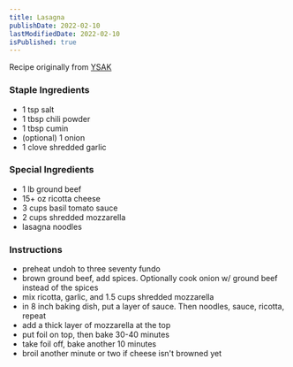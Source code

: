 ```yaml
---
title: Lasagna
publishDate: 2022-02-10
lastModifiedDate: 2022-02-10
isPublished: true
---
```


Recipe originally from [YSAK](https://www.youtube.com/watch?v=5ED8PpH0io8)

### Staple Ingredients
- 1 tsp salt
- 1 tbsp chili powder
- 1 tbsp cumin
- (optional) 1 onion
- 1 clove shredded garlic

### Special Ingredients
- 1 lb ground beef
- 15+ oz ricotta cheese
- 3 cups basil tomato sauce
- 2 cups shredded mozzarella
- lasagna noodles

### Instructions
- preheat undoh to three seventy fundo
- brown ground beef, add spices. Optionally cook onion w/ ground beef instead of the spices
- mix ricotta, garlic, and 1.5 cups shredded mozzarella
- in 8 inch baking dish, put a layer of sauce. Then noodles, sauce, ricotta, repeat
- add a thick layer of mozzarella at the top
- put foil on top, then bake 30-40 minutes
- take foil off, bake another 10 minutes
- broil another minute or two if cheese isn't browned yet